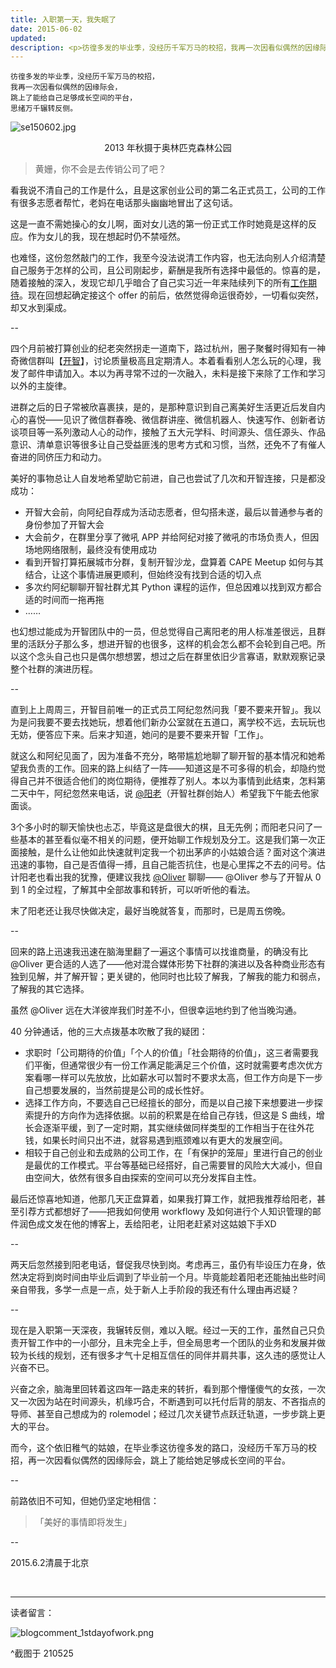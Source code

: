 ```yaml
---
title: 入职第一天，我失眠了
date: 2015-06-02
updated: 
description: <p>彷徨多发的毕业季，没经历千军万马的校招，我再一次因看似偶然的因缘际会，跳上了能给自己足够成长空间的平台，思绪万千辗转反侧。</p>
---
```


```
彷徨多发的毕业季，没经历千军万马的校招，
我再一次因看似偶然的因缘际会，
跳上了能给自己足够成长空间的平台，
思绪万千辗转反侧。
```

![se150602.jpg](https://cdn.sunnyhuang.net/share/se150602.jpg/webp)
<center>2013 年秋摄于奥林匹克森林公园</center>


>黄姗，你不会是去传销公司了吧？

看我说不清自己的工作是什么，且是这家创业公司的第二名正式员工，公司的工作有很多志愿者帮忙，老妈在电话那头幽幽地冒出了这句话。

这是一直不需她操心的女儿啊，面对女儿选的第一份正式工作时她竟是这样的反应。作为女儿的我，现在想起时仍不禁哑然。

也难怪，这份忽然敲门的工作，我至今没法说清工作内容，也无法向别人介绍清楚自己服务于怎样的公司，且公司刚起步，薪酬是我所有选择中最低的。惊喜的是，随着接触的深入，发现它却几乎暗合了自己实习近一年来陆续列下的所有[工作期待](https://workflowy.com/s/prp3SaINGB)。现在回想起确定接这个 offer 的前后，依然觉得命运很奇妙，一切看似突然，却又水到渠成。


--

四个月前被打算创业的纪老突然拐走一道南下，路过杭州，圈子聚餐时得知有一神奇微信群叫【[开智](http://weibo.com/openmindclub)】，讨论质量极高且定期清人。本着看看别人怎么玩的心理，我发了邮件申请加入。本以为再寻常不过的一次融入，未料是接下来除了工作和学习以外的主旋律。

进群之后的日子常被欣喜裹挟，是的，是那种意识到自己离美好生活更近后发自内心的喜悦——见识了微信群春晚、微信群讲座、微信机器人、快速写作、创新者访谈项目等一系列激动人心的动作，接触了五大元学科、时间源头、信任源头、作品意识、清单意识等很多让自己受益匪浅的思考方式和习惯，当然，还免不了有催人奋进的同侪压力和动力。

美好的事物总让人自发地希望助它前进，自己也尝试了几次和开智连接，只是都没成功：

- 开智大会前，向阿纪自荐成为活动志愿者，但勾搭未遂，最后以普通参与者的身份参加了开智大会
- 大会前夕，在群里分享了微吼 APP 并给阿纪对接了微吼的市场负责人，但因场地网络限制，最终没有使用成功
- 看到开智打算拓展城市分群，复制开智沙龙，盘算着 CAPE Meetup 如何与其结合，让这个事情进展更顺利，但始终没有找到合适的切入点
- 多次约阿纪聊聊开智社群尤其 Python 课程的运作，但总因难以找到双方都合适的时间而一拖再拖
- ……

也幻想过能成为开智团队中的一员，但总觉得自己离阳老的用人标准差很远，且群里的活跃分子那么多，想进开智的也很多，这样的机会怎么都不会轮到自己吧。所以这个念头自己也只是偶尔想想罢，想过之后在群里依旧少言寡语，默默观察记录整个社群的演进历程。

--

直到上上周周三，开智目前唯一的正式员工阿纪忽然问我「要不要来开智」。我以为是问我要不要去找她玩，想着他们新办公室就在五道口，离学校不远，去玩玩也无妨，便答应下来。后来才知道，她问的是要不要来开智「工作」。

就这么和阿纪见面了，因为准备不充分，略带尴尬地聊了聊开智的基本情况和她希望我负责的工作。回来的路上纠结了一阵——知道这是不可多得的机会，却隐约觉得自己并不很适合他们的岗位期待，便推荐了别人。本以为事情到此结束，怎料第二天中午，阿纪忽然来电话，说 [@阳老](http://www.yangzhiping.com/)（开智社群创始人）希望我下午能去他家面谈。

3个多小时的聊天愉快也忐忑，毕竟这是盘很大的棋，且无先例；而阳老只问了一些基本的甚至看似毫不相关的问题，便开始聊工作规划及分工。这是我们第一次正面接触，是什么让他如此快速就判定我一个初出茅庐的小姑娘合适？面对这个演进迅速的事物，自己是否值得一搏，且自己能否抗住，也是心里挥之不去的问号。估计阳老也看出我的犹豫，便建议我找 [@Oliver](http://swordi.com/) 聊聊—— @Oliver 参与了开智从 0 到 1 的全过程，了解其中全部故事和转折，可以听听他的看法。

末了阳老还让我尽快做决定，最好当晚就答复，而那时，已是周五傍晚。

--

回来的路上迅速我迅速在脑海里翻了一遍这个事情可以找谁商量，的确没有比 @Oliver 更合适的人选了——他对混合媒体形势下社群的演进以及各种商业形态有独到见解，并了解开智；更关键的，他同时也比较了解我，了解我的能力和弱点，了解我的其它选择。

虽然 @Oliver 远在大洋彼岸我们时差不小，但很幸运地约到了他当晚沟通。

40 分钟通话，他的三大点拨基本吹散了我的疑团：

- 求职时「公司期待的价值」「个人的价值」「社会期待的价值」，这三者需要我们平衡，但通常很少有一份工作满足能满足三个价值，这时就需要考虑次优方案看哪一样可以先放放，比如薪水可以暂时不要求太高，但工作方向是下一步自己想要发展的，当然前提是公司的成长性好。
- 选择工作方向，不要选自己已经擅长的部分，而是以自己接下来想要进一步探索提升的方向作为选择依据。以前的积累是在给自己存钱，但这是 S 曲线，增长会逐渐平缓，到了一定时期，其实继续做同样类型的工作相当于在往外花钱，如果长时间只出不进，就容易遇到瓶颈难以有更大的发展空间。
- 相较于自己创业和去成熟的公司工作，在「有保护的笼屉」里进行自己的创业是最优的工作模式。平台等基础已经搭好，自己需要冒的风险大大减小，但自由空间大，依然有很多自由探索的空间可以充分发挥自主性。

最后还惊喜地知道，他那几天正盘算着，如果我打算工作，就把我推荐给阳老，甚至引荐方式都想好了——把我如何使用 workflowy 及如何进行个人知识管理的邮件润色成文发在他的博客上，丢给阳老，让阳老赶紧对这姑娘下手XD

--

两天后忽然接到阳老电话，督促我尽快到岗。考虑再三，虽仍有毕设压力在身，依然决定将到岗时间由毕业后调到了毕业前一个月。毕竟能趁着阳老还能抽出些时间亲自带我，多学一点是一点，处于新人上手阶段的我还有什么理由再迟疑？

--

现在是入职第一天深夜，我辗转反侧，难以入眠。经过一天的工作，虽然自己只负责开智工作中的一小部分，且未完全上手，但全局思考一个团队的业务和发展并做较为长线的规划，还有很多才气十足相互信任的同伴并肩共事，这久违的感觉让人兴奋不已。

兴奋之余，脑海里回转着这四年一路走来的转折，看到那个懵懂傻气的女孩，一次又一次因为站在时间源头，机缘巧合，不断遇到可以托付后背的朋友、不吝指点的导师、甚至自己想成为的 rolemodel；经过几次关键节点跃迁轨道，一步步跳上更大的平台。

而今，这个依旧稚气的姑娘，在毕业季这彷徨多发的路口，没经历千军万马的校招，再一次因看似偶然的因缘际会，跳上了能给她足够成长空间的平台。

--

前路依旧不可知，但她仍坚定地相信：

>「美好的事情即将发生」


--

2015.6.2清晨于北京


<br>

---


读者留言：

![blogcomment_1stdayofwork.png](https://cdn.sunnyhuang.net/share/blogcomment_1stdayofwork.png)

^截图于 210525

